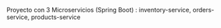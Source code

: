 Proyecto con 3 Microservicios (Spring Boot) :
  inventory-service,
  orders-service, 
  products-service
